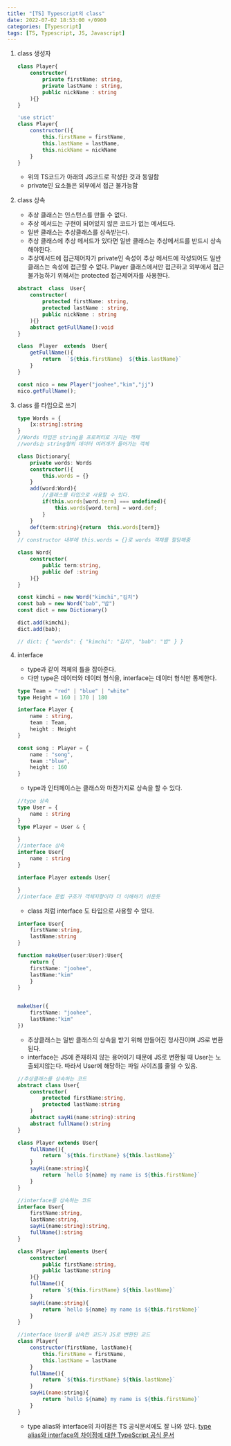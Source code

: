 ```yaml
---
title: "[TS] Typescript의 class"
date: 2022-07-02 18:53:00 +/0900
categories: [Typescript]
tags: [TS, Typescript, JS, Javascript]    
---
```


1. class 생성자
	```typescript
	class Player{
		constructor(
			private firstName: string,
			private lastName : string,
			public nickName : string
		){}
	}
	```
	```javascript
	'use strict'
	class Player{
		constructor(){
			this.firstName = firstName,
			this.lastName = lastName,
			this.nickName = nickName
		}
	}
	```
	
	- 위의 TS코드가 아래의 JS코드로 작성한 것과 동일함
	-  private인 요소들은 외부에서 접근 불가능함

2. class 상속
	- 추상 클래스는 인스턴스를 만들 수 없다.
	- 추상 메서드는 구현이 되어있지 않은 코드가 없는 메서드다.
	- 일반 클래스는 추상클래스를 상속받는다.
	- 추상 클래스에 추상 메서드가 있다면 일반 클래스는 추상메서드를 반드시 상속해야한다.
	- 추상메서드에 접근제어자가 private인 속성이 추상 메서드에 작성되어도 일반 클래스는 속성에 접근할 수 없다. Player 클래스에서만 접근하고 외부에서 접근 불가능하기 위해서는 protected 접근제어자를 사용한다.
	
	```typescript
	abstract  class  User{
		constructor(
			protected firstName: string,
			protected lastName : string,
			public nickName : string
		){}
		abstract getFullName():void
	}	  

	class  Player  extends  User{
		getFullName(){
			return  `${this.firstName}  ${this.lastName}`
		}
	}

	const nico = new Player("joohee","kim","jj")
	nico.getFullName();	
	```
	
3. class 를 타입으로 쓰기
	```typescript
	type Words = {
		[x:string]:string
	}
	//Words 타입은 string을 프로퍼티로 가지는 객체
	//words는 string형의 데이터 여러개가 들어가는 객체

	class Dictionary{
		private words: Words
		constructor(){
			this.words = {}
		}
		add(word:Word){
			//클래스를 타입으로 사용할 수 있다.
			if(this.words[word.term] === undefined){
				this.words[word.term] = word.def;
			}
		}
		def(term:string){return  this.words[term]}
	}
	// constructor 내부에 this.words = {}로 words 객체를 할당해줌
	
	class Word{
		constructor(
			public term:string,
			public def :string
		){}
	}

	const kimchi = new Word("kimchi","김치")
	const bab = new Word("bab","밥")
	const dict = new Dictionary()

	dict.add(kimchi);
	dict.add(bab);

	// dict: { "words": { "kimchi": "김치", "bab": "밥" } }
	```
4. interface	
	- type과 같이 객체의 틀을 잡아준다.
	- 다만 type은 데이터와 데이터 형식을, interface는 데이터 형식만 통제한다. 
	
	```typescript
	type Team = "red" | "blue" | "white"
	type Height = 160 | 170 | 180
	
	interface Player {
		name : string,
		team : Team,
		height : Height
	}
	
	const song : Player = {
		name : "song",
		team :"blue",
		height : 160
	}
	```
	- type과 인터페이스는 클래스와 마찬가지로 상속을 할 수 있다.
	
	```typescript
	//type 상속
	type User = {
		name : string
	}
	type Player = User & {

	}
	//interface 상속
	interface User{
		name : string
	}

	interface Player extends User{

	}
	//interface 문법 구조가 객체지향이라 더 이해하기 쉬운듯
	```
	
	- class 처럼 interface 도 타입으로 사용할 수 있다.
	
	```typescript
	interface User{
		firstName:string,
		lastName:string
	}
	
	function makeUser(user:User):User{
		return {
		firstName: "joohee",
		lastName:"kim"
		}
	}
	
	
	makeUser({
		firstName: "joohee",
		lastName:"kim"
	})
	```
	
	- 추상클래스는 일반 클래스의 상속을 받기 위해 만들어진 청사진이며 JS로 변환된다.
	- interface는 JS에 존재하지 않는 용어이기 때문에 JS로 변환될 때 User는 노출되지않는다. 따라서 User에 해당하는 파일 사이즈를 줄일 수 있음.
	
	```typescript
	//추상클래스를 상속하는 코드
	abstract class User{
		constructor(
			protected firstName:string,
			protected lastName:string
		)
		abstract sayHi(name:string):string
		abstract fullName():string
	}
	
	class Player extends User{
		fullName(){
			return `${this.firstName} ${this.lastName}`
		}
		sayHi(name:string){
			return `hello ${name} my name is ${this.firstName}`
		}		
	}
	
	//interface를 상속하는 코드
	interface User{
		firstName:string,
		lastName:string,
		sayHi(name:string):string,
		fullName():string
	}
	
	class Player implements User{
		constructor(
			public firstName:string,
			public lastName:string
		){}
		fullName(){
			return `${this.firstName} ${this.lastName}`
		}
		sayHi(name:string){
			return `hello ${name} my name is ${this.firstName}`
		}
	}
	
	```
	```javascript
	//interface User를 상속한 코드가 JS로 변환된 코드
	class Player{
		constructor(firstName, lastName){
			this.firstName = firstName,
			this.lastName = lastName
		}
		fullName(){
			return `${this.firstName} ${this.lastName}`
		}
		sayHi(name:string){
			return `hello ${name} my name is ${this.firstName}`
		}
	}
	```
	- type alias와 interface의 차이점은 TS 공식문서에도 잘 나와 있다.
	[type alias와 interface의 차이점에 대한 TypeScript 공식 문서](https://www.typescriptlang.org/docs/handbook/2/everyday-types.html#differences-between-type-aliases-and-interfaces)